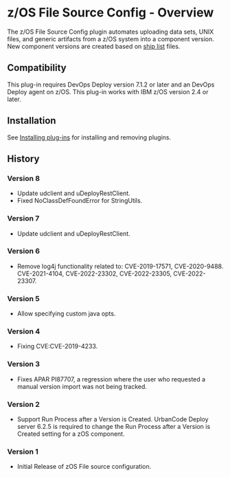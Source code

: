 # z/OS File Source Config - Overview



The z/OS File Source Config plugin automates uploading data sets, UNIX files, and generic artifacts from a z/OS system into a component version.
New component versions are created based on [ship list](https://www.ibm.com/docs/en/devops-deploy/8.1.1?topic=platform-ship-list-files) files.


## Compatibility

This plug-in requires DevOps Deploy version 7.1.2 or later and an DevOps Deploy agent on z/OS.
This plug-in works with IBM z/OS version 2.4 or later.

## Installation

See [Installing plug-ins](https://www.ibm.com/docs/en/devops-deploy/8.1.1?topic=installing-plug-ins) for installing and removing plugins.

## History


### Version 8

* Update udclient and uDeployRestClient.
* Fixed NoClassDefFoundError for StringUtils.

### Version 7

* Update udclient and uDeployRestClient.
  
### Version 6

* Remove log4j functionality related to: CVE-2019-17571, CVE-2020-9488. CVE-2021-4104, CVE-2022-23302, CVE-2022-23305, CVE-2022-23307.
  
### Version 5

* Allow specifying custom java opts.
  
### Version 4

* Fixing CVE:CVE-2019-4233.
  
### Version 3

* Fixes APAR PI87707, a regression where the user who requested a manual version import was not being tracked.

### Version 2

* Support Run Process after a Version is Created. UrbanCode Deploy server 6.2.5 is required to change the Run Process after a Version is Created setting for a zOS component.

### Version 1

* Initial Release of zOS File source configuration.


